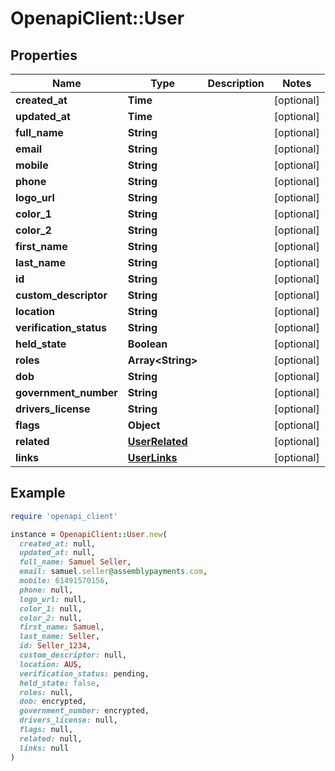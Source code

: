 # OpenapiClient::User

## Properties

| Name | Type | Description | Notes |
| ---- | ---- | ----------- | ----- |
| **created_at** | **Time** |  | [optional] |
| **updated_at** | **Time** |  | [optional] |
| **full_name** | **String** |  | [optional] |
| **email** | **String** |  | [optional] |
| **mobile** | **String** |  | [optional] |
| **phone** | **String** |  | [optional] |
| **logo_url** | **String** |  | [optional] |
| **color_1** | **String** |  | [optional] |
| **color_2** | **String** |  | [optional] |
| **first_name** | **String** |  | [optional] |
| **last_name** | **String** |  | [optional] |
| **id** | **String** |  | [optional] |
| **custom_descriptor** | **String** |  | [optional] |
| **location** | **String** |  | [optional] |
| **verification_status** | **String** |  | [optional] |
| **held_state** | **Boolean** |  | [optional] |
| **roles** | **Array&lt;String&gt;** |  | [optional] |
| **dob** | **String** |  | [optional] |
| **government_number** | **String** |  | [optional] |
| **drivers_license** | **String** |  | [optional] |
| **flags** | **Object** |  | [optional] |
| **related** | [**UserRelated**](UserRelated.md) |  | [optional] |
| **links** | [**UserLinks**](UserLinks.md) |  | [optional] |

## Example

```ruby
require 'openapi_client'

instance = OpenapiClient::User.new(
  created_at: null,
  updated_at: null,
  full_name: Samuel Seller,
  email: samuel.seller@assemblypayments.com,
  mobile: 61491570156,
  phone: null,
  logo_url: null,
  color_1: null,
  color_2: null,
  first_name: Samuel,
  last_name: Seller,
  id: Seller_1234,
  custom_descriptor: null,
  location: AUS,
  verification_status: pending,
  held_state: false,
  roles: null,
  dob: encrypted,
  government_number: encrypted,
  drivers_license: null,
  flags: null,
  related: null,
  links: null
)
```


